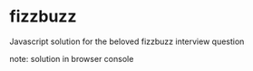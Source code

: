 fizzbuzz
========

Javascript solution for the beloved fizzbuzz interview question

note: solution in browser console
